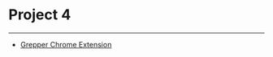# Project 4
---

- [Grepper Chrome Extension](https://chromewebstore.google.com/detail/grepper/amaaokahonnfjjemodnpmeenfpnnbkco?hl=en&pli=1)